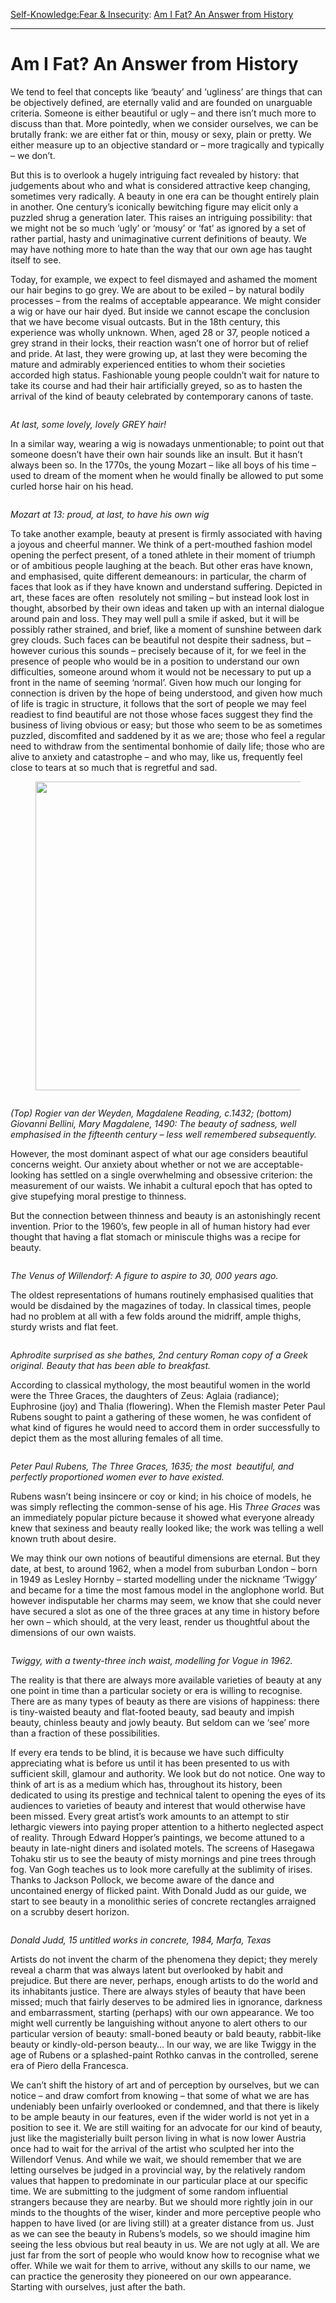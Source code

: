 [Self-Knowledge:](https://www.theschooloflife.com/thebookoflife/category/self-knowledge/)[Fear & Insecurity](https://www.theschooloflife.com/thebookoflife/category/self-knowledge/fear-insecurity/): [Am I Fat? An Answer from History](https://www.theschooloflife.com/thebookoflife/am-i-fat-an-answer-from-history/)

* * *

# Am I Fat? An Answer from History

We tend to feel that concepts like ‘beauty’ and ‘ugliness’ are things that can be objectively defined, are eternally valid and are founded on unarguable criteria. Someone is either beautiful or ugly – and there isn’t much more to discuss than that. More pointedly, when we consider ourselves, we can be brutally frank: we are either fat or thin, mousy or sexy, plain or pretty. We either measure up to an objective standard or – more tragically and typically – we don’t.

But this is to overlook a hugely intriguing fact revealed by history: that judgements about who and what is considered attractive keep changing, sometimes very radically. A beauty in one era can be thought entirely plain in another. One century’s iconically bewitching figure may elicit only a puzzled shrug a generation later. This raises an intriguing possibility: that we might not be so much ‘ugly’ or ‘mousy’ or ‘fat’ as ignored by a set of rather partial, hasty and unimaginative current definitions of beauty. We may have nothing more to hate than the way that our own age has taught itself to see.

Today, for example, we expect to feel dismayed and ashamed the moment our hair begins to go grey. We are about to be exiled – by natural bodily processes – from the realms of acceptable appearance. We might consider a wig or have our hair dyed. But inside we cannot escape the conclusion that we have become visual outcasts. But in the 18th century, this experience was wholly unknown. When, aged 28 or 37, people noticed a grey strand in their locks, their reaction wasn’t one of horror but of relief and pride. At last, they were growing up, at last they were becoming the mature and admirably experienced entities to whom their societies accorded high status. Fashionable young people couldn’t wait for nature to take its course and had their hair artificially greyed, so as to hasten the arrival of the kind of beauty celebrated by contemporary canons of taste.&nbsp;

<figure class="aligncenter"><img src="https://lh4.googleusercontent.com/9OqKHCE676WOr_xm_aSiQ-9OKsyJvRjtNQX3v7ooNl_qneakGvXobUz5mh4goTzuAw3OAKtjzXwd2H7MO3QZAdxp4qNYiwFEiscXUn4MubRhgQ28SoWgqdrB8a3fWYZzz3tD2_un" alt=""></figure>

_At last, some lovely, lovely GREY hair!_

In a similar way, wearing a wig is nowadays unmentionable; to point out that someone doesn’t have their own hair sounds like an insult. But it hasn’t always been so. In the 1770s, the young Mozart – like all boys of his time – used to dream of the moment when he would finally be allowed to put some curled horse hair on his head.&nbsp;

<figure class="aligncenter"><img src="https://lh4.googleusercontent.com/MzbHm33YscLWYMtbJl5uqdn2OuoGTmr_1t1_Vc-5eAqeWveS2RjoD4N3XbqzKBAQI_NyFfJqlVfU_NMo2a5WZDpCOM_unDmlPdeWD9KNFQ4iSFxUz1YJhZUXBGmyUUjo_WHVHukB" alt=""></figure>

_Mozart at 13: proud, at last, to have his own wig_

To take another example, beauty at present is firmly associated with having a joyous and cheerful manner. We think of a pert-mouthed fashion model opening the perfect present, of a toned athlete in their moment of triumph or of ambitious people laughing at the beach. But other eras have known, and emphasised, quite different demeanours: in particular, the charm of faces that look as if they have known and understand suffering. Depicted in art, these faces are often&nbsp; resolutely not smiling – but instead look lost in thought, absorbed by their own ideas and taken up with an internal dialogue around pain and loss. They may well pull a smile if asked, but it will be possibly rather strained, and brief, like a moment of sunshine between dark grey clouds. Such faces can be beautiful not despite their sadness, but – however curious this sounds – precisely because of it, for we feel in the presence of people who would be in a position to understand our own difficulties, someone around whom it would not be necessary to put up a front in the name of seeming ‘normal’. Given how much our longing for connection is driven by the hope of being understood, and given how much of life is tragic in structure, it follows that the sort of people we may feel readiest to find beautiful are not those whose faces suggest they find the business of living obvious or easy; but those who seem to be as sometimes puzzled, discomfited and saddened by it as we are; those who feel a regular need to withdraw from the sentimental bonhomie of daily life; those who are alive to anxiety and catastrophe – and who may, like us, frequently feel close to tears at so much that is regretful and sad.

<figure class="aligncenter is-resized"><img src="https://lh6.googleusercontent.com/14EFcjm5NqBFMCWgeTYVVKy4KHlCDOmOirECx5QHOVsbnXKz1lW7XbbqC_GgBzqhTbwq9cUDdJfKbNdhgNJL4sa98FL0hG5DjPoRtcipHszkCG61R4pPUeZijNCNP0Oo2RzqevlJ" alt="" width="493" height="494"></figure>

<figure class="aligncenter"><img src="https://lh3.googleusercontent.com/3t8GsSRfeggsttO7Nnd66faV7uVTzfR_oQ5dmgiudQdIrfTZ1UDsBaD1RNBwofBUOsHm3QsW878W_bN2tMQPkXX0iTDU21_hNThLUn9b2feKu775Ztsr7aewBKrYYDi5iVJWNpvb" alt=""></figure>

_(Top) Rogier van der Weyden, Magdalene Reading, c.1432; (bottom) Giovanni Bellini, Mary Magdalene, 1490: The beauty of sadness, well emphasised in the fifteenth century – less well remembered subsequently._

However, the most dominant aspect of what our age considers beautiful concerns weight. Our anxiety about whether or not we are acceptable-looking has settled on a single overwhelming and obsessive criterion: the measurement of our waists. We inhabit a cultural epoch that has opted to give stupefying moral prestige to thinness.&nbsp;

But the connection between thinness and beauty is an astonishingly recent invention. Prior to the 1960’s, few people in all of human history had ever thought that having a flat stomach or miniscule thighs was a recipe for beauty.&nbsp;

<figure class="aligncenter"><img src="https://lh4.googleusercontent.com/n8ktmvB6salJkko1rSuCl88vKTLFgZYRmmtmIYs74ICgtnkox5rpxu0EERoLj0YJlP23_BP2dJ11kPo_llTZuKnvxrSWh5RMFDUxgS5CiUGpx5OjlsKe4SDA4AdTGjuMpJlogouI" alt=""></figure>

_The Venus of Willendorf: A figure to aspire to 30, 000 years ago.&nbsp;_

The oldest representations of humans routinely emphasised qualities that would be disdained by the magazines of today. In classical times, people had no problem at all with a few folds around the midriff, ample thighs, sturdy wrists and flat feet.&nbsp;

<figure class="aligncenter"><img src="https://lh6.googleusercontent.com/YR5mzfTqPJ3IVcBVWHgTuZwwkoPpvW7QXNNW2crNLpu2L7EWd7qi1e2wMcPh6QjdCzJcoXlO3wZSTH0V61kCBbe9w2f4z0MCttLGsbdXrwbqai151zjrEs1yp0XgMcgyW59UDbaq" alt=""></figure>

_Aphrodite surprised as she bathes, 2nd century Roman copy of a Greek original. Beauty that has been able to breakfast._

According to classical mythology, the most beautiful women in the world were the Three Graces, the daughters of Zeus: Aglaia (radiance); Euphrosine (joy) and Thalia (flowering). When the Flemish master Peter Paul Rubens sought to paint a gathering of these women, he was confident of what kind of figures he would need to accord them in order successfully to depict them as the most alluring females of all time.&nbsp;

<figure class="aligncenter"><img src="https://lh6.googleusercontent.com/TdFDiTrxKtmTczu0vEgAUvqxrnDga_zKI43AmEMtg1ICw7e4lIcEEgxc1IBO1VfabV7FnigFTMfhCJr23YbaYakp6hmq8ADRT1hqcq30B5BCZmYIwlP08cpnFf4lw2zOZFAEtb8x" alt=""></figure>

_Peter Paul Rubens, The Three Graces, 1635; the most&nbsp; beautiful, and perfectly proportioned women ever to have existed._

Rubens wasn’t being insincere or coy or kind; in his choice of models, he was simply reflecting the common-sense of his age. His _Three Graces_ was an immediately popular picture because it showed what everyone already knew that sexiness and beauty really looked like; the work was telling a well known truth about desire.

We may think our own notions of beautiful dimensions are eternal. But they date, at best, to around 1962, when a model from suburban London – born in 1949 as Lesley Hornby – started modelling under the nickname ‘Twiggy’ and became for a time the most famous model in the anglophone world. But however indisputable her charms may seem, we know that she could never have secured a slot as one of the three graces at any time in history before her own – which should, at the very least, render us thoughtful about the dimensions of our own waists.

<figure class="aligncenter"><img src="https://lh5.googleusercontent.com/lhIx2De-0Py3G-YBeVU4jX5u_FKNpuIh5G_NEGGJNb8sVQR6lwaO6VyHqO5F0BExFGe781rMA5G1hWtbBQIIGgdPwiRsg4GKFJ-0QaSqnDhtp6rKQfbP4x8YpFYrJrrIGEhAwySE" alt=""></figure>

_Twiggy, with a twenty-three inch waist, modelling for Vogue in 1962._

The reality is that there are always more available varieties of beauty at any one point in time than a particular society or era is willing to recognise. There are as many types of beauty as there are visions of happiness: there is tiny-waisted beauty and flat-footed beauty, sad beauty and impish beauty, chinless beauty and jowly beauty. But seldom can we ‘see’ more than a fraction of these possibilities.

If every era tends to be blind, it is because we have such difficulty appreciating what is before us until it has been presented to us with sufficient skill, glamour and authority. We look but do not notice. One way to think of art is as a medium which has, throughout its history, been dedicated to using its prestige and technical talent to opening the eyes of its audiences to varieties of beauty and interest that would otherwise have been missed. Every great artist’s work amounts to an attempt to stir lethargic viewers into paying proper attention to a hitherto neglected aspect of reality. Through Edward Hopper’s paintings, we become attuned to a beauty in late-night diners and isolated motels. The screens of Hasegawa Tohaku stir us to see the beauty of misty mornings and pine trees through fog. Van Gogh teaches us to look more carefully at the sublimity of irises. Thanks to Jackson Pollock, we become aware of the dance and uncontained energy of flicked paint. With Donald Judd as our guide, we start to see beauty in a monolithic series of concrete rectangles arraigned on a scrubby desert horizon.&nbsp;

<figure class="aligncenter"><img src="https://lh5.googleusercontent.com/QAEpC7cZIP0vMFzPr_nH0gCGwgP-ACaoN38_MZLetdooUCdTIUbXnCYEx3IJM1ZMJLIhnAXnleiNPjL_exs3b12-0ymusPrJ5JxExx14bkJWbqdnHFoHA3k8-ENdvn01Z2vud-aR" alt=""></figure>

_Donald Judd, 15 untitled works in concrete, 1984, Marfa, Texas_

Artists do not invent the charm of the phenomena they depict; they merely reveal a charm that was always latent but overlooked by habit and prejudice. But there are never, perhaps, enough artists to do the world and its inhabitants justice. There are always styles of beauty that have been missed; much that fairly deserves to be admired lies in ignorance, darkness and embarrassment, starting (perhaps) with our own appearance. We too might well currently be languishing without anyone to alert others to our particular version of beauty: small-boned beauty or bald beauty, rabbit-like beauty or kindly-old-person beauty… In our way, we are like Twiggy in the age of Rubens or a splashed-paint Rothko canvas in the controlled, serene era of Piero della Francesca.

We can’t shift the history of art and of perception by ourselves, but we can notice – and draw comfort from knowing – that some of what we are has undeniably been unfairly overlooked or condemned, and that there is likely to be ample beauty in our features, even if the wider world is not yet in a position to see it. We are still waiting for an advocate for our kind of beauty, just like the magisterially built person living in what is now lower Austria once had to wait for the arrival of the artist who sculpted her into the Willendorf Venus. And while we wait, we should remember that we are letting ourselves be judged in a provincial way, by the relatively random values that happen to predominate in our particular place at our specific time. We are submitting to the judgment of some random influential strangers because they are nearby. But we should more rightly join in our minds to the thoughts of the wiser, kinder and more perceptive people who happen to have lived (or are living still) at a greater distance from us. Just as we can see the beauty in Rubens’s models, so we should imagine him seeing the less obvious but real beauty in us. We are not ugly at all. We are just far from the sort of people who would know how to recognise what we offer. While we wait for them to arrive, without any skills to our name, we can practice the generosity they pioneered on our own appearance. Starting with ourselves, just after the bath.
